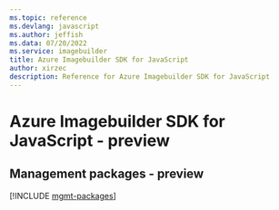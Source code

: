 ```yaml
---
ms.topic: reference
ms.devlang: javascript
ms.author: jeffish
ms.data: 07/20/2022
ms.service: imagebuilder
title: Azure Imagebuilder SDK for JavaScript
author: xirzec
description: Reference for Azure Imagebuilder SDK for JavaScript
---
```

# Azure Imagebuilder SDK for JavaScript - preview

## Management packages - preview
[!INCLUDE [mgmt-packages](imagebuilder-mgmt-index.md)]
